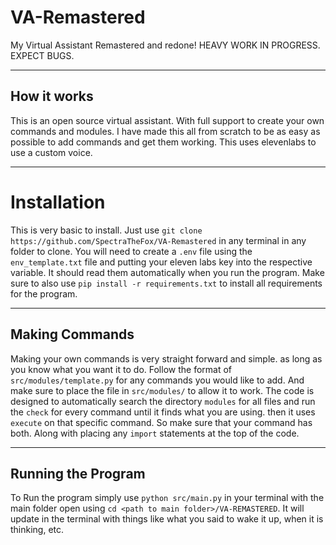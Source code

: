 # VA-Remastered
My Virtual Assistant Remastered and redone! HEAVY WORK IN PROGRESS. EXPECT BUGS.
***
## How it works
This is an open source virtual assistant. With full support to create your own commands and modules. I have made this all from scratch to be as easy as possible to add commands and get them working. This uses elevenlabs to use a custom voice.
***
# Installation
This is very basic to install. Just use `git clone https://github.com/SpectraTheFox/VA-Remastered` in any terminal in any folder to clone. You will need to create a `.env` file using the `env_template.txt` file and putting your eleven labs key into the respective variable. It should read them automatically when you run the program. Make sure to also use `pip install -r requirements.txt` to install all requirements for the program.
***
## Making Commands
Making your own commands is very straight forward and simple. as long as you know what you want it to do. Follow the format of `src/modules/template.py` for any commands you would like to add. And make sure to place the file in `src/modules/` to allow it to work. The code is designed to automatically search the directory `modules` for all files and run the `check` for every command until it finds what you are using. then it uses `execute` on that specific command. So make sure that your command has both. Along with placing any `import` statements at the top of the code.
***
## Running the Program
To Run the program simply use `python src/main.py` in your terminal with the main folder open using `cd <path to main folder>/VA-REMASTERED`. It will update in the terminal with things like what you said to wake it up, when it is thinking, etc.